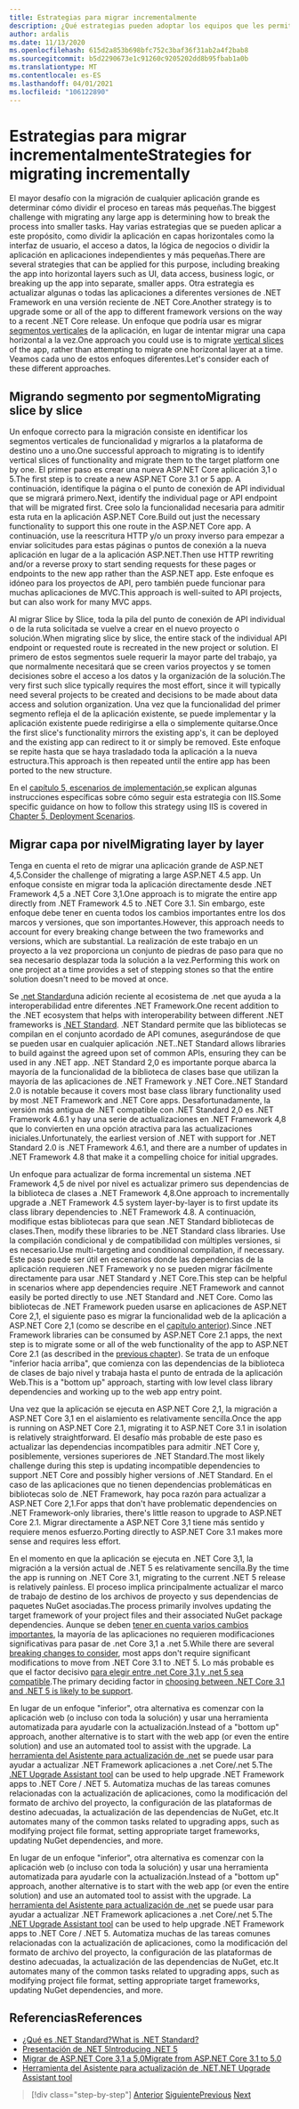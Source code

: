 ```yaml
---
title: Estrategias para migrar incrementalmente
description: ¿Qué estrategias pueden adoptar los equipos que les permitirán migrar aplicaciones de gran tamaño de ASP.NET MVC a .NET Core de forma incremental?
author: ardalis
ms.date: 11/13/2020
ms.openlocfilehash: 615d2a853b698bfc752c3baf36f31ab2a4f2bab8
ms.sourcegitcommit: b5d2290673e1c91260c9205202dd8b95fbab1a0b
ms.translationtype: MT
ms.contentlocale: es-ES
ms.lasthandoff: 04/01/2021
ms.locfileid: "106122890"
---
```

# <a name="strategies-for-migrating-incrementally"></a><span data-ttu-id="14776-103">Estrategias para migrar incrementalmente</span><span class="sxs-lookup"><span data-stu-id="14776-103">Strategies for migrating incrementally</span></span>

<span data-ttu-id="14776-104">El mayor desafío con la migración de cualquier aplicación grande es determinar cómo dividir el proceso en tareas más pequeñas.</span><span class="sxs-lookup"><span data-stu-id="14776-104">The biggest challenge with migrating any large app is determining how to break the process into smaller tasks.</span></span> <span data-ttu-id="14776-105">Hay varias estrategias que se pueden aplicar a este propósito, como dividir la aplicación en capas horizontales como la interfaz de usuario, el acceso a datos, la lógica de negocios o dividir la aplicación en aplicaciones independientes y más pequeñas.</span><span class="sxs-lookup"><span data-stu-id="14776-105">There are several strategies that can be applied for this purpose, including breaking the app into horizontal layers such as UI, data access, business logic, or breaking up the app into separate, smaller apps.</span></span> <span data-ttu-id="14776-106">Otra estrategia es actualizar algunas o todas las aplicaciones a diferentes versiones de .NET Framework en una versión reciente de .NET Core.</span><span class="sxs-lookup"><span data-stu-id="14776-106">Another strategy is to upgrade some or all of the app to different framework versions on the way to a recent .NET Core release.</span></span> <span data-ttu-id="14776-107">Un enfoque que podría usar es migrar [segmentos verticales](https://deviq.com/practices/vertical-slices) de la aplicación, en lugar de intentar migrar una capa horizontal a la vez.</span><span class="sxs-lookup"><span data-stu-id="14776-107">One approach you could use is to migrate [vertical slices](https://deviq.com/practices/vertical-slices) of the app, rather than attempting to migrate one horizontal layer at a time.</span></span> <span data-ttu-id="14776-108">Veamos cada uno de estos enfoques diferentes.</span><span class="sxs-lookup"><span data-stu-id="14776-108">Let's consider each of these different approaches.</span></span>

## <a name="migrating-slice-by-slice"></a><span data-ttu-id="14776-109">Migrando segmento por segmento</span><span class="sxs-lookup"><span data-stu-id="14776-109">Migrating slice by slice</span></span>

<span data-ttu-id="14776-110">Un enfoque correcto para la migración consiste en identificar los segmentos verticales de funcionalidad y migrarlos a la plataforma de destino uno a uno.</span><span class="sxs-lookup"><span data-stu-id="14776-110">One successful approach to migrating is to identify vertical slices of functionality and migrate them to the target platform one by one.</span></span> <span data-ttu-id="14776-111">El primer paso es crear una nueva ASP.NET Core aplicación 3,1 o 5.</span><span class="sxs-lookup"><span data-stu-id="14776-111">The first step is to create a new ASP.NET Core 3.1 or 5 app.</span></span> <span data-ttu-id="14776-112">A continuación, identifique la página o el punto de conexión de API individual que se migrará primero.</span><span class="sxs-lookup"><span data-stu-id="14776-112">Next, identify the individual page or API endpoint that will be migrated first.</span></span> <span data-ttu-id="14776-113">Cree solo la funcionalidad necesaria para admitir esta ruta en la aplicación ASP.NET Core.</span><span class="sxs-lookup"><span data-stu-id="14776-113">Build out just the necessary functionality to support this one route in the ASP.NET Core app.</span></span> <span data-ttu-id="14776-114">A continuación, use la reescritura HTTP y/o un proxy inverso para empezar a enviar solicitudes para estas páginas o puntos de conexión a la nueva aplicación en lugar de a la aplicación ASP.NET.</span><span class="sxs-lookup"><span data-stu-id="14776-114">Then use HTTP rewriting and/or a reverse proxy to start sending requests for these pages or endpoints to the new app rather than the ASP.NET app.</span></span> <span data-ttu-id="14776-115">Este enfoque es idóneo para los proyectos de API, pero también puede funcionar para muchas aplicaciones de MVC.</span><span class="sxs-lookup"><span data-stu-id="14776-115">This approach is well-suited to API projects, but can also work for many MVC apps.</span></span>

<span data-ttu-id="14776-116">Al migrar Slice by Slice, toda la pila del punto de conexión de API individual o de la ruta solicitada se vuelve a crear en el nuevo proyecto o solución.</span><span class="sxs-lookup"><span data-stu-id="14776-116">When migrating slice by slice, the entire stack of the individual API endpoint or requested route is recreated in the new project or solution.</span></span> <span data-ttu-id="14776-117">El primero de estos segmentos suele requerir la mayor parte del trabajo, ya que normalmente necesitará que se creen varios proyectos y se tomen decisiones sobre el acceso a los datos y la organización de la solución.</span><span class="sxs-lookup"><span data-stu-id="14776-117">The very first such slice typically requires the most effort, since it will typically need several projects to be created and decisions to be made about data access and solution organization.</span></span> <span data-ttu-id="14776-118">Una vez que la funcionalidad del primer segmento refleja el de la aplicación existente, se puede implementar y la aplicación existente puede redirigirse a ella o simplemente quitarse.</span><span class="sxs-lookup"><span data-stu-id="14776-118">Once the first slice's functionality mirrors the existing app's, it can be deployed and the existing app can redirect to it or simply be removed.</span></span> <span data-ttu-id="14776-119">Este enfoque se repite hasta que se haya trasladado toda la aplicación a la nueva estructura.</span><span class="sxs-lookup"><span data-stu-id="14776-119">This approach is then repeated until the entire app has been ported to the new structure.</span></span>

<span data-ttu-id="14776-120">En el [capítulo 5, escenarios de implementación,](deployment-scenarios.md)se explican algunas instrucciones específicas sobre cómo seguir esta estrategia con IIS.</span><span class="sxs-lookup"><span data-stu-id="14776-120">Some specific guidance on how to follow this strategy using IIS is covered in [Chapter 5, Deployment Scenarios](deployment-scenarios.md).</span></span>

## <a name="migrating-layer-by-layer"></a><span data-ttu-id="14776-121">Migrar capa por nivel</span><span class="sxs-lookup"><span data-stu-id="14776-121">Migrating layer by layer</span></span>

<span data-ttu-id="14776-122">Tenga en cuenta el reto de migrar una aplicación grande de ASP.NET 4,5.</span><span class="sxs-lookup"><span data-stu-id="14776-122">Consider the challenge of migrating a large ASP.NET 4.5 app.</span></span> <span data-ttu-id="14776-123">Un enfoque consiste en migrar toda la aplicación directamente desde .NET Framework 4,5 a .NET Core 3,1.</span><span class="sxs-lookup"><span data-stu-id="14776-123">One approach is to migrate the entire app directly from .NET Framework 4.5 to .NET Core 3.1.</span></span> <span data-ttu-id="14776-124">Sin embargo, este enfoque debe tener en cuenta todos los cambios importantes entre los dos marcos y versiones, que son importantes.</span><span class="sxs-lookup"><span data-stu-id="14776-124">However, this approach needs to account for every breaking change between the two frameworks and versions, which are substantial.</span></span> <span data-ttu-id="14776-125">La realización de este trabajo en un proyecto a la vez proporciona un conjunto de piedras de paso para que no sea necesario desplazar toda la solución a la vez.</span><span class="sxs-lookup"><span data-stu-id="14776-125">Performing this work on one project at a time provides a set of stepping stones so that the entire solution doesn't need to be moved at once.</span></span>

<span data-ttu-id="14776-126">Se [.net Standard](https://dotnet.microsoft.com/platform/dotnet-standard)una adición reciente al ecosistema de .net que ayuda a la interoperabilidad entre diferentes .NET Framework.</span><span class="sxs-lookup"><span data-stu-id="14776-126">One recent addition to the .NET ecosystem that helps with interoperability between different .NET frameworks is [.NET Standard](https://dotnet.microsoft.com/platform/dotnet-standard).</span></span> <span data-ttu-id="14776-127">.NET Standard permite que las bibliotecas se compilan en el conjunto acordado de API comunes, asegurándose de que se pueden usar en cualquier aplicación .NET.</span><span class="sxs-lookup"><span data-stu-id="14776-127">.NET Standard allows libraries to build against the agreed upon set of common APIs, ensuring they can be used in any .NET app.</span></span> <span data-ttu-id="14776-128">.NET Standard 2,0 es importante porque abarca la mayoría de la funcionalidad de la biblioteca de clases base que utilizan la mayoría de las aplicaciones de .NET Framework y .NET Core.</span><span class="sxs-lookup"><span data-stu-id="14776-128">.NET Standard 2.0 is notable because it covers most base class library functionality used by most .NET Framework and .NET Core apps.</span></span> <span data-ttu-id="14776-129">Desafortunadamente, la versión más antigua de .NET compatible con .NET Standard 2,0 es .NET Framework 4.6.1 y hay una serie de actualizaciones en .NET Framework 4,8 que lo convierten en una opción atractiva para las actualizaciones iniciales.</span><span class="sxs-lookup"><span data-stu-id="14776-129">Unfortunately, the earliest version of .NET with support for .NET Standard 2.0 is .NET Framework 4.6.1, and there are a number of updates in .NET Framework 4.8 that make it a compelling choice for initial upgrades.</span></span>

<span data-ttu-id="14776-130">Un enfoque para actualizar de forma incremental un sistema .NET Framework 4,5 de nivel por nivel es actualizar primero sus dependencias de la biblioteca de clases a .NET Framework 4,8.</span><span class="sxs-lookup"><span data-stu-id="14776-130">One approach to incrementally upgrade a .NET Framework 4.5 system layer-by-layer is to first update its class library dependencies to .NET Framework 4.8.</span></span> <span data-ttu-id="14776-131">A continuación, modifique estas bibliotecas para que sean .NET Standard bibliotecas de clases.</span><span class="sxs-lookup"><span data-stu-id="14776-131">Then, modify these libraries to be .NET Standard class libraries.</span></span> <span data-ttu-id="14776-132">Use la compilación condicional y de compatibilidad con múltiples versiones, si es necesario.</span><span class="sxs-lookup"><span data-stu-id="14776-132">Use multi-targeting and conditional compilation, if necessary.</span></span> <span data-ttu-id="14776-133">Este paso puede ser útil en escenarios donde las dependencias de la aplicación requieren .NET Framework y no se pueden migrar fácilmente directamente para usar .NET Standard y .NET Core.</span><span class="sxs-lookup"><span data-stu-id="14776-133">This step can be helpful in scenarios where app dependencies require .NET Framework and cannot easily be ported directly to use .NET Standard and .NET Core.</span></span> <span data-ttu-id="14776-134">Como las bibliotecas de .NET Framework pueden usarse en aplicaciones de ASP.NET Core 2,1, el siguiente paso es migrar la funcionalidad web de la aplicación a ASP.NET Core 2,1 (como se describe en el [capítulo anterior](choose-net-core-version.md)).</span><span class="sxs-lookup"><span data-stu-id="14776-134">Since .NET Framework libraries can be consumed by ASP.NET Core 2.1 apps, the next step is to migrate some or all of the web functionality of the app to ASP.NET Core 2.1 (as described in the [previous chapter](choose-net-core-version.md)).</span></span> <span data-ttu-id="14776-135">Se trata de un enfoque "inferior hacia arriba", que comienza con las dependencias de la biblioteca de clases de bajo nivel y trabaja hasta el punto de entrada de la aplicación Web.</span><span class="sxs-lookup"><span data-stu-id="14776-135">This is a "bottom up" approach, starting with low level class library dependencies and working up to the web app entry point.</span></span>

<span data-ttu-id="14776-136">Una vez que la aplicación se ejecuta en ASP.NET Core 2,1, la migración a ASP.NET Core 3,1 en el aislamiento es relativamente sencilla.</span><span class="sxs-lookup"><span data-stu-id="14776-136">Once the app is running on ASP.NET Core 2.1, migrating it to ASP.NET Core 3.1 in isolation is relatively straightforward.</span></span> <span data-ttu-id="14776-137">El desafío más probable de este paso es actualizar las dependencias incompatibles para admitir .NET Core y, posiblemente, versiones superiores de .NET Standard.</span><span class="sxs-lookup"><span data-stu-id="14776-137">The most likely challenge during this step is updating incompatible dependencies to support .NET Core and possibly higher versions of .NET Standard.</span></span> <span data-ttu-id="14776-138">En el caso de las aplicaciones que no tienen dependencias problemáticas en bibliotecas solo de .NET Framework, hay poca razón para actualizar a ASP.NET Core 2,1.</span><span class="sxs-lookup"><span data-stu-id="14776-138">For apps that don't have problematic dependencies on .NET Framework-only libraries, there's little reason to upgrade to ASP.NET Core 2.1.</span></span> <span data-ttu-id="14776-139">Migrar directamente a ASP.NET Core 3,1 tiene más sentido y requiere menos esfuerzo.</span><span class="sxs-lookup"><span data-stu-id="14776-139">Porting directly to ASP.NET Core 3.1 makes more sense and requires less effort.</span></span>

<span data-ttu-id="14776-140">En el momento en que la aplicación se ejecuta en .NET Core 3,1, la migración a la versión actual de .NET 5 es relativamente sencilla.</span><span class="sxs-lookup"><span data-stu-id="14776-140">By the time the app is running on .NET Core 3.1, migrating to the current .NET 5 release is relatively painless.</span></span> <span data-ttu-id="14776-141">El proceso implica principalmente actualizar el marco de trabajo de destino de los archivos de proyecto y sus dependencias de paquetes NuGet asociadas.</span><span class="sxs-lookup"><span data-stu-id="14776-141">The process primarily involves updating the target framework of your project files and their associated NuGet package dependencies.</span></span> <span data-ttu-id="14776-142">Aunque se deben [tener en cuenta varios cambios importantes](../../core/compatibility/5.0.md), la mayoría de las aplicaciones no requieren modificaciones significativas para pasar de .net Core 3,1 a .net 5.</span><span class="sxs-lookup"><span data-stu-id="14776-142">While there are several [breaking changes to consider](../../core/compatibility/5.0.md), most apps don't require significant modifications to move from .NET Core 3.1 to .NET 5.</span></span> <span data-ttu-id="14776-143">Lo más probable es que el factor decisivo [para elegir entre .net Core 3,1 y .net 5 sea compatible](choose-net-core-version.md).</span><span class="sxs-lookup"><span data-stu-id="14776-143">The primary deciding factor in [choosing between .NET Core 3.1 and .NET 5 is likely to be support](choose-net-core-version.md).</span></span>

<span data-ttu-id="14776-144">En lugar de un enfoque "inferior", otra alternativa es comenzar con la aplicación web (o incluso con toda la solución) y usar una herramienta automatizada para ayudarle con la actualización.</span><span class="sxs-lookup"><span data-stu-id="14776-144">Instead of a "bottom up" approach, another alternative is to start with the web app (or even the entire solution) and use an automated tool to assist with the upgrade.</span></span> <span data-ttu-id="14776-145">La [herramienta del Asistente para actualización de .net](https://aka.ms/dotnet-upgrade-assistant) se puede usar para ayudar a actualizar .NET Framework aplicaciones a .net Core/.net 5.</span><span class="sxs-lookup"><span data-stu-id="14776-145">The [.NET Upgrade Assistant tool](https://aka.ms/dotnet-upgrade-assistant) can be used to help upgrade .NET Framework apps to .NET Core / .NET 5.</span></span> <span data-ttu-id="14776-146">Automatiza muchas de las tareas comunes relacionadas con la actualización de aplicaciones, como la modificación del formato de archivo del proyecto, la configuración de las plataformas de destino adecuadas, la actualización de las dependencias de NuGet, etc.</span><span class="sxs-lookup"><span data-stu-id="14776-146">It automates many of the common tasks related to upgrading apps, such as modifying project file format, setting appropriate target frameworks, updating NuGet dependencies, and more.</span></span>

<span data-ttu-id="14776-147">En lugar de un enfoque "inferior", otra alternativa es comenzar con la aplicación web (o incluso con toda la solución) y usar una herramienta automatizada para ayudarle con la actualización.</span><span class="sxs-lookup"><span data-stu-id="14776-147">Instead of a "bottom up" approach, another alternative is to start with the web app (or even the entire solution) and use an automated tool to assist with the upgrade.</span></span> <span data-ttu-id="14776-148">La [herramienta del Asistente para actualización de .net](https://aka.ms/dotnet-upgrade-assistant) se puede usar para ayudar a actualizar .NET Framework aplicaciones a .net Core/.net 5.</span><span class="sxs-lookup"><span data-stu-id="14776-148">The [.NET Upgrade Assistant tool](https://aka.ms/dotnet-upgrade-assistant) can be used to help upgrade .NET Framework apps to .NET Core / .NET 5.</span></span> <span data-ttu-id="14776-149">Automatiza muchas de las tareas comunes relacionadas con la actualización de aplicaciones, como la modificación del formato de archivo del proyecto, la configuración de las plataformas de destino adecuadas, la actualización de las dependencias de NuGet, etc.</span><span class="sxs-lookup"><span data-stu-id="14776-149">It automates many of the common tasks related to upgrading apps, such as modifying project file format, setting appropriate target frameworks, updating NuGet dependencies, and more.</span></span>

## <a name="references"></a><span data-ttu-id="14776-150">Referencias</span><span class="sxs-lookup"><span data-stu-id="14776-150">References</span></span>

- [<span data-ttu-id="14776-151">¿Qué es .NET Standard?</span><span class="sxs-lookup"><span data-stu-id="14776-151">What is .NET Standard?</span></span>](https://dotnet.microsoft.com/platform/dotnet-standard)
- [<span data-ttu-id="14776-152">Presentación de .NET 5</span><span class="sxs-lookup"><span data-stu-id="14776-152">Introducing .NET 5</span></span>](https://devblogs.microsoft.com/dotnet/introducing-net-5/)
- [<span data-ttu-id="14776-153">Migrar de ASP.NET Core 3,1 a 5,0</span><span class="sxs-lookup"><span data-stu-id="14776-153">Migrate from ASP.NET Core 3.1 to 5.0</span></span>](/aspnet/core/migration/31-to-50)
- [<span data-ttu-id="14776-154">Herramienta del Asistente para actualización de .NET</span><span class="sxs-lookup"><span data-stu-id="14776-154">.NET Upgrade Assistant tool</span></span>](https://aka.ms/dotnet-upgrade-assistant)

>[!div class="step-by-step"]
><span data-ttu-id="14776-155">[Anterior](choose-net-core-version.md)
>[Siguiente](migrate-web-forms.md)</span><span class="sxs-lookup"><span data-stu-id="14776-155">[Previous](choose-net-core-version.md)
[Next](migrate-web-forms.md)</span></span>
